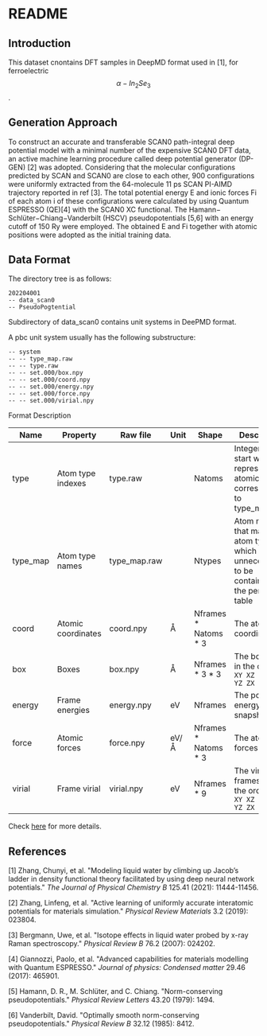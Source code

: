 # README

## Introduction

This dataset cnontains DFT samples in DeepMD format used in [1], for ferroelectric $$\alpha-In_2Se_3$$.

## Generation Approach

To construct an accurate and transferable SCAN0 path-integral deep potential model with a minimal number of the expensive SCAN0 DFT data, an active machine learning procedure called deep potential generator (DP-GEN) [2] was adopted. Considering that the molecular configurations predicted by SCAN and SCAN0 are close to each other, 900 configurations were uniformly extracted from the 64-molecule 11 ps SCAN PI-AIMD trajectory reported in ref [3]. The total potential energy E and ionic forces Fi of each atom i of these configurations were calculated by using Quantum ESPRESSO (QE)[4] with the SCAN0 XC functional. The Hamann− Schlüter−Chiang−Vanderbilt (HSCV) pseudopotentials [5,6] with an energy cutoff of 150 Ry were employed. The obtained E and Fi together with atomic positions were adopted as the initial training data.



## Data Format

The directory tree is as follows:

```
202204001
-- data_scan0
-- PseudoPogtential
```

Subdirectory of data_scan0 contains unit systems in DeePMD format.

A pbc unit system usually has the following substructure:

```
-- system
-- -- type_map.raw
-- -- type.raw
-- -- set.000/box.npy
-- -- set.000/coord.npy
-- -- set.000/energy.npy
-- -- set.000/force.npy
-- -- set.000/virial.npy
```

Format Description

| Name     | Property           | Raw file     | Unit | Shape                  | Description                                                  |
| -------- | ------------------ | ------------ | ---- | ---------------------- | ------------------------------------------------------------ |
| type     | Atom type indexes  | type.raw     |      | Natoms                 | Integers that start with 0, represent the atomic type corresponding to type_map.raw |
| type_map | Atom type names    | type_map.raw |      | Ntypes                 | Atom names that map to atom type, which is unnecessart to be contained in the periodic table |
| coord    | Atomic coordinates | coord.npy    | Å    | Nframes \* Natoms \* 3 | The atomic coordinates                                       |
| box      | Boxes              | box.npy      | Å    | Nframes \* 3 \* 3      | The box axes in the order `XX XY XZ YX YY YZ ZX ZY ZZ`       |
| energy   | Frame energies     | energy.npy   | eV   | Nframes                | The potential energy of snapshot                             |
| force    | Atomic forces      | force.npy    | eV/Å | Nframes \* Natoms \* 3 | The atomic forces                                            |
| virial   | Frame virial       | virial.npy   | eV   | Nframes * 9            | The virial frames are in the order `XX XY XZ YX YY YZ ZX ZY ZZ` |

Check [here](https://github.com/deepmodeling/deepmd-kit/blob/master/doc/data/system.md) for more details.



## References

[1] Zhang, Chunyi, et al. "Modeling liquid water by climbing up Jacob’s ladder in density functional theory facilitated by using deep neural network potentials." *The Journal of Physical Chemistry B* 125.41 (2021): 11444-11456.

[2] Zhang, Linfeng, et al. "Active learning of uniformly accurate interatomic potentials for materials simulation." *Physical Review Materials* 3.2 (2019): 023804.

[3] Bergmann, Uwe, et al. "Isotope effects in liquid water probed by x-ray Raman spectroscopy." *Physical Review B* 76.2 (2007): 024202.

[4] Giannozzi, Paolo, et al. "Advanced capabilities for materials modelling with Quantum ESPRESSO." *Journal of physics: Condensed matter* 29.46 (2017): 465901.

[5] Hamann, D. R., M. Schlüter, and C. Chiang. "Norm-conserving pseudopotentials." *Physical Review Letters* 43.20 (1979): 1494.

[6] Vanderbilt, David. "Optimally smooth norm-conserving pseudopotentials." *Physical Review B* 32.12 (1985): 8412.
